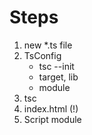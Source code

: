 
# Steps

1. new *.ts file
2. TsConfig 
    - tsc --init 
    - target, lib
    - module 
3. tsc
4. index.html (!)
5. Script module